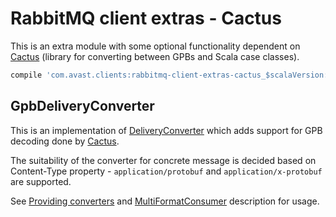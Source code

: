 # RabbitMQ client extras - Cactus

This is an extra module with some optional functionality dependent on [Cactus](https://github.com/avast/cactus) (library for converting
between GPBs and Scala case classes).  
```groovy
compile 'com.avast.clients:rabbitmq-client-extras-cactus_$scalaVersion:x.x.x'
```

## GpbDeliveryConverter

This is an implementation of [DeliveryConverter](../core/src/main/scala/com/avast/clients/rabbitmq/converters.scala) which adds support
for GPB decoding done by [Cactus](https://github.com/avast/cactus).

The suitability of the converter for concrete message is decided based on Content-Type property - `application/protobuf` and
`application/x-protobuf` are supported.

See [Providing converters](../README.md#providing-converters-for-producer/consumer) and [MultiFormatConsumer](../README.md#multiformatconsumer)
description for usage.